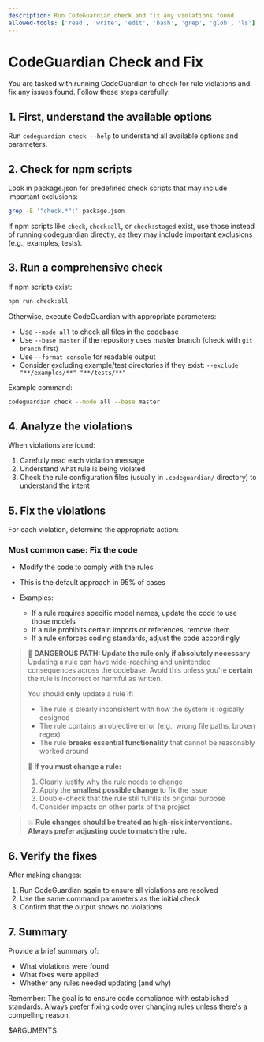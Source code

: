 ```yaml
---
description: Run CodeGuardian check and fix any violations found
allowed-tools: ['read', 'write', 'edit', 'bash', 'grep', 'glob', 'ls']
---
```


# CodeGuardian Check and Fix

You are tasked with running CodeGuardian to check for rule violations and fix any issues found. Follow these steps carefully:

## 1. First, understand the available options

Run `codeguardian check --help` to understand all available options and parameters.

## 2. Check for npm scripts

Look in package.json for predefined check scripts that may include important exclusions:

```bash
grep -E '"check.*":' package.json
```

If npm scripts like `check`, `check:all`, or `check:staged` exist, use those instead of running codeguardian directly, as they may include important exclusions (e.g., examples, tests).

## 3. Run a comprehensive check

If npm scripts exist:
```bash
npm run check:all
```

Otherwise, execute CodeGuardian with appropriate parameters:
- Use `--mode all` to check all files in the codebase
- Use `--base master` if the repository uses master branch (check with `git branch` first)
- Use `--format console` for readable output
- Consider excluding example/test directories if they exist: `--exclude "**/examples/**" "**/tests/**"`

Example command:
```bash
codeguardian check --mode all --base master
```

## 4. Analyze the violations

When violations are found:

1. Carefully read each violation message
2. Understand what rule is being violated
3. Check the rule configuration files (usually in `.codeguardian/` directory) to understand the intent

## 5. Fix the violations

For each violation, determine the appropriate action:

### Most common case: Fix the code

- Modify the code to comply with the rules
- This is the default approach in 95% of cases
- Examples:

    - If a rule requires specific model names, update the code to use those models
    - If a rule prohibits certain imports or references, remove them
    - If a rule enforces coding standards, adjust the code accordingly

> 🚨 **DANGEROUS PATH: Update the rule only if absolutely necessary**
> Updating a rule can have wide-reaching and unintended consequences across the codebase.
> Avoid this unless you're **certain** the rule is incorrect or harmful as written.
>
> You should **only** update a rule if:
>
> - The rule is clearly inconsistent with how the system is logically designed
> - The rule contains an objective error (e.g., wrong file paths, broken regex)
> - The rule **breaks essential functionality** that cannot be reasonably worked around
>
> 🔧 **If you must change a rule:**
>
> 1. Clearly justify why the rule needs to change
> 2. Apply the **smallest possible change** to fix the issue
> 3. Double-check that the rule still fulfills its original purpose
> 4. Consider impacts on other parts of the project

> 💥 **Rule changes should be treated as high-risk interventions. Always prefer adjusting code to match the rule.**

## 6. Verify the fixes

After making changes:

1. Run CodeGuardian again to ensure all violations are resolved
2. Use the same command parameters as the initial check
3. Confirm that the output shows no violations

## 7. Summary

Provide a brief summary of:

- What violations were found
- What fixes were applied
- Whether any rules needed updating (and why)

Remember: The goal is to ensure code compliance with established standards. Always prefer fixing code over changing rules unless there's a compelling reason.

$ARGUMENTS
